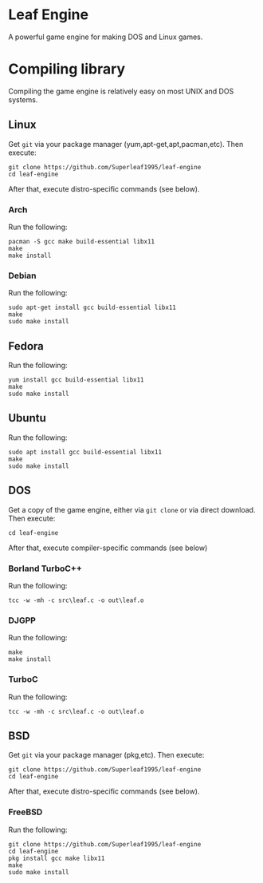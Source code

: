 # Leaf Engine
A powerful game engine for making DOS and Linux games.

# Compiling library
Compiling the game engine is relatively easy on most UNIX and DOS systems.

## Linux
Get ``git`` via your package manager (yum,apt-get,apt,pacman,etc). Then execute:
```
git clone https://github.com/Superleaf1995/leaf-engine
cd leaf-engine
```
After that, execute distro-specific commands (see below).

### Arch
Run the following:
```
pacman -S gcc make build-essential libx11
make
make install
```

### Debian
Run the following:
```
sudo apt-get install gcc build-essential libx11
make
sudo make install
```

## Fedora
Run the following:
```
yum install gcc build-essential libx11
make
sudo make install
```

## Ubuntu
Run the following:
```
sudo apt install gcc build-essential libx11
make
sudo make install
```

## DOS
Get a copy of the game engine, either via ``git clone`` or via direct download. Then execute:
```
cd leaf-engine
```
After that, execute compiler-specific commands (see below)

### Borland TurboC++
Run the following:
```
tcc -w -mh -c src\leaf.c -o out\leaf.o
```

### DJGPP
Run the following:
```
make
make install
```

### TurboC
Run the following:
```
tcc -w -mh -c src\leaf.c -o out\leaf.o
```

## BSD
Get ``git`` via your package manager (pkg,etc). Then execute:
```
git clone https://github.com/Superleaf1995/leaf-engine
cd leaf-engine
```
After that, execute distro-specific commands (see below).

### FreeBSD
Run the following:
```
git clone https://github.com/Superleaf1995/leaf-engine
cd leaf-engine
pkg install gcc make libx11
make
sudo make install
```
